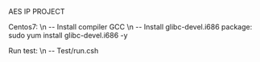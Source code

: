 AES IP PROJECT

Centos7: \n
-- Install compiler GCC \n
-- Install glibc-devel.i686 package: sudo yum install glibc-devel.i686 -y

Run test: \n
-- Test/run.csh
